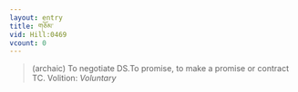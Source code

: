 ```yaml
---
layout: entry
title: གཅོམ་
vid: Hill:0469
vcount: 0
---
```

> (archaic) To negotiate DS\.To promise, to make a promise or contract TC\.
> Volition: _Voluntary_


